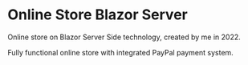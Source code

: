 # Online Store Blazor Server
Online store on Blazor Server Side technology, created by me in 2022.

Fully functional online store with integrated PayPal payment system.
